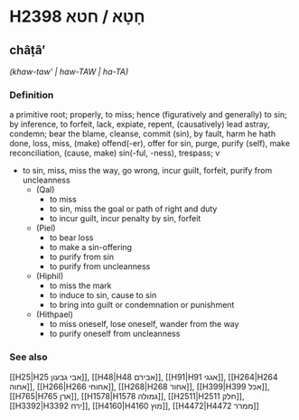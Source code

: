 # H2398 חָטָא / חטא

## châṭâʼ

_(khaw-taw' | haw-TAW | ha-TA)_

### Definition

a primitive root; properly, to miss; hence (figuratively and generally) to sin; by inference, to forfeit, lack, expiate, repent, (causatively) lead astray, condemn; bear the blame, cleanse, commit (sin), by fault, harm he hath done, loss, miss, (make) offend(-er), offer for sin, purge, purify (self), make reconciliation, (cause, make) sin(-ful, -ness), trespass; v

- to sin, miss, miss the way, go wrong, incur guilt, forfeit, purify from uncleanness
  - (Qal)
    - to miss
    - to sin, miss the goal or path of right and duty
    - to incur guilt, incur penalty by sin, forfeit
  - (Piel)
    - to bear loss
    - to make a sin-offering
    - to purify from sin
    - to purify from uncleanness
  - (Hiphil)
    - to miss the mark
    - to induce to sin, cause to sin
    - to bring into guilt or condemnation or punishment
  - (Hithpael)
    - to miss oneself, lose oneself, wander from the way
    - to purify oneself from uncleanness

### See also

[[H25|H25 אבי גבעון]], [[H48|H48 אבירם]], [[H91|H91 אגגי]], [[H264|H264 אחוה]], [[H266|H266 אחוחי]], [[H268|H268 אחור]], [[H399|H399 אכל]], [[H765|H765 ארן]], [[H1578|H1578 גמולה]], [[H2511|H2511 חלק]], [[H3392|H3392 ירח]], [[H4160|H4160 מוץ]], [[H4472|H4472 ממרר]]

